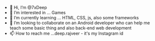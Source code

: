 - 👋 Hi, I’m @7xDeep 
- 👀 I’m interested in ... Games 
- 🌱 I’m currently learning ... HTML, CSS, js, also some frameworks 
- 💞️ I’m looking to collaborate on an Android developer who can help me teach some basic thing and also back-end web development 
- 📫 How to reach me ...deep.rajveer - it's my Instagram id 

<!---
7xDeep/7xDeep is a ✨ special ✨ repository because its `README.md` (this file) appears on your GitHub profile.
You can click the Preview link to take a look at your changes.
--->
